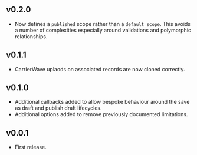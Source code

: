 ## v0.2.0

* Now defines a `published` scope rather than a `default_scope`. This avoids a number of complexities especially around validations and polymorphic relationships.

## v0.1.1

* CarrierWave uplaods on associated records are now cloned correctly.

## v0.1.0

* Additional callbacks added to allow bespoke behaviour around the save as draft and publish draft lifecycles.
* Additional options added to remove previously documented limitations.

## v0.0.1

* First release.